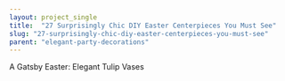 ```yaml
---
layout: project_single
title:  "27 Surprisingly Chic DIY Easter Centerpieces You Must See"
slug: "27-surprisingly-chic-diy-easter-centerpieces-you-must-see"
parent: "elegant-party-decorations"
---
```

A Gatsby Easter: Elegant Tulip Vases